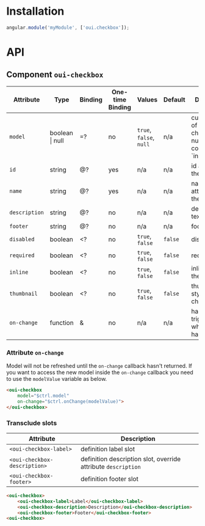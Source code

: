 # Installation

```js
angular.module('myModule', ['oui.checkbox']);
```

# API

## Component `oui-checkbox`

| Attribute     | Type                    | Binding | One-time Binding  | Values                  | Default   | Description
| ----          | ----                    | ----    | ----              | ----                    | ----      | ----
| `model`       | boolean &#124; null     | =?      | no                | `true`, `false`, `null` | n/a       | current value of the checkbox and null is considered as `indeterminate
| `id`          | string                  | @?      | yes               | n/a                     | n/a       | id attribute of the checkbox
| `name`        | string                  | @?      | yes               | n/a                     | n/a       | name attribute of the checkbox
| `description` | string                  | @?      | no                | n/a                     | n/a       | description text
| `footer`      | string                  | @?      | no                | n/a                     | n/a       | footer text
| `disabled`    | boolean                 | <?      | no                | `true`, `false`         | `false`   | disabled flag
| `required`    | boolean                 | <?      | no                | `true`, `false`         | `false`   | required flag
| `inline`      | boolean                 | <?      | no                | `true`, `false`         | `false`   | inline style of the checkbox
| `thumbnail`   | boolean                 | <?      | no                | `true`, `false`         | `false`   | thumbnail style of the checkbox
| `on-change`   | function                | &       | no                | n/a                     | n/a       | handler triggered when value has changed

### Attribute `on-change`

Model will not be refreshed until the `on-change` callback hasn't returned. If you want to access the new model inside the `on-change` callback you need to use the `modelValue` variable as below.

```html
<oui-checkbox
    model="$ctrl.model"
    on-change="$ctrl.onChange(modelValue)">
</oui-checkbox>
```

### Transclude slots

| Attribute                 | Description
| ----                      | ----
| `<oui-checkbox-label>`       | definition label slot
| `<oui-checkbox-description>` | definition description slot, override attribute `description`
| `<oui-checkbox-footer>`      | definition footer slot

```html
<oui-checkbox>
    <oui-checkbox-label>Label</oui-checkbox-label>
    <oui-checkbox-description>Description</oui-checkbox-description>
    <oui-checkbox-footer>Footer</oui-checkbox-footer>
<oui-checkbox>
```
